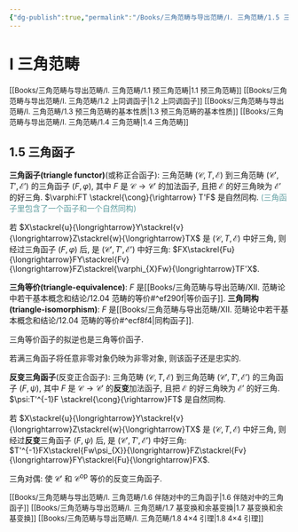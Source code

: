 ```yaml
---
{"dg-publish":true,"permalink":"/Books/三角范畴与导出范畴/Ⅰ. 三角范畴/1.5 三角函子/","dgPassFrontmatter":true,"created":"2024-08-04T20:19:36.547+08:00","updated":"2024-08-06T18:31:01.399+08:00"}
---
```


# Ⅰ 三角范畴

<font size="2"> [[Books/三角范畴与导出范畴/Ⅰ. 三角范畴/1.1 预三角范畴\|1.1 预三角范畴]]   </font>
<font size="2"> [[Books/三角范畴与导出范畴/Ⅰ. 三角范畴/1.2 上同调函子\|1.2 上同调函子]]   </font>
<font size="2"> [[Books/三角范畴与导出范畴/Ⅰ. 三角范畴/1.3 预三角范畴的基本性质\|1.3 预三角范畴的基本性质]]   </font>
<font size="2"> [[Books/三角范畴与导出范畴/Ⅰ. 三角范畴/1.4 三角范畴\|1.4 三角范畴]]   </font>
## 1.5 三角函子

**三角函子(triangle functor)**(或称正合函子): 三角范畴 $(\mathcal{C},T,\mathcal{E})$ 到三角范畴 $(\mathcal{C'},T',\mathcal{E'})$ 的三角函子 $(F,\varphi)$, 其中 $F$ 是 $\mathcal{C}\rightarrow \mathcal{C'}$ 的加法函子, 且把 $\mathcal{E}$ 的好三角映为 $\mathcal{E'}$ 的好三角. $\varphi:FT \stackrel{\cong}{\rightarrow} T'F$ 是自然同构. <font color=CadetBlue>(三角函子里包含了一个函子和一个自然同构)</font>

若 $X\stackrel{u}{\longrightarrow}Y\stackrel{v}{\longrightarrow}Z\stackrel{w}{\longrightarrow}TX$ 是 $(\mathcal{C},T,\mathcal{E})$ 中好三角, 则经过三角函子 $(F,\varphi)$ 后, 是 $(\mathcal{C'},T',\mathcal{E'})$ 中好三角: $FX\stackrel{Fu}{\longrightarrow}FY\stackrel{Fv}{\longrightarrow}FZ\stackrel{\varphi_{X}Fw}{\longrightarrow}TF'X$. 

**三角等价(triangle-equivalence)**:  $F$ 是[[Books/三角范畴与导出范畴/Ⅻ. 范畴论中若干基本概念和结论/12.04 范畴的等价#^ef290f\|等价函子]].
**三角同构(triangle-isomorphism)**:  $F$ 是[[Books/三角范畴与导出范畴/Ⅻ. 范畴论中若干基本概念和结论/12.04 范畴的等价#^ecf8f4\|同构函子]].

三角等价函子的拟逆也是三角等价函子.

若满三角函子将任意非零对象仍映为非零对象, 则该函子还是忠实的.

**反变三角函子**(反变正合函子): 三角范畴 $(\mathcal{C},T,\mathcal{E})$ 到三角范畴 $(\mathcal{C'},T',\mathcal{E'})$ 的三角函子 $(F,\psi)$, 其中 $F$ 是 $\mathcal{C}\rightarrow \mathcal{C'}$ 的**反变**加法函子, 且把 $\mathcal{E}$ 的好三角映为 $\mathcal{E'}$ 的好三角. $\psi:T'^{-1}F \stackrel{\cong}{\rightarrow}FT$ 是自然同构. 

若 $X\stackrel{u}{\longrightarrow}Y\stackrel{v}{\longrightarrow}Z\stackrel{w}{\longrightarrow}TX$ 是 $(\mathcal{C},T,\mathcal{E})$ 中好三角, 则经过**反变**三角函子 $(F,\psi)$ 后, 是 $(\mathcal{C'},T',\mathcal{E'})$ 中好三角: $T'^{-1}FX\stackrel{Fw\psi_{X}}{\longrightarrow}FZ\stackrel{Fv}{\longrightarrow}FY\stackrel{Fu}{\longrightarrow}FX$. 

三角对偶: 使 $\mathcal{C'}$ 和 $\mathcal{C}^{\mathrm{op}}$ 等价的反变三角函子.

<font size="2"> [[Books/三角范畴与导出范畴/Ⅰ. 三角范畴/1.6 伴随对中的三角函子\|1.6 伴随对中的三角函子]]   </font>
<font size="2"> [[Books/三角范畴与导出范畴/Ⅰ. 三角范畴/1.7 基变换和余基变换\|1.7 基变换和余基变换]]   </font>
<font size="2"> [[Books/三角范畴与导出范畴/Ⅰ. 三角范畴/1.8 4×4 引理\|1.8 4×4 引理]]   </font>
